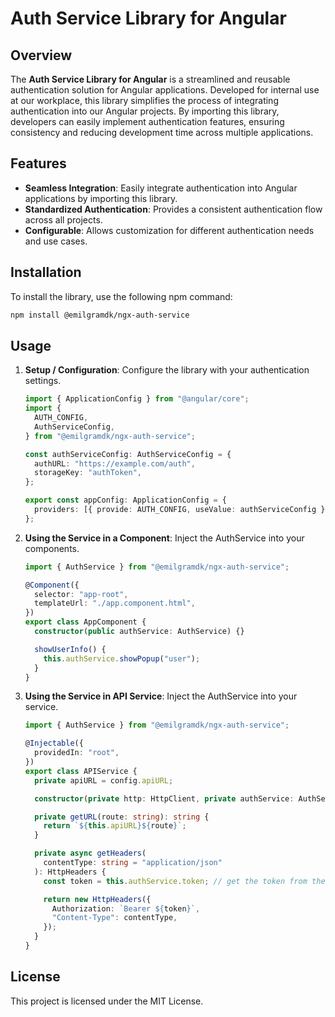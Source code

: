 # Auth Service Library for Angular

## Overview

The **Auth Service Library for Angular** is a streamlined and reusable authentication solution for Angular applications. Developed for internal use at our workplace, this library simplifies the process of integrating authentication into our Angular projects. By importing this library, developers can easily implement authentication features, ensuring consistency and reducing development time across multiple applications.

## Features

- **Seamless Integration**: Easily integrate authentication into Angular applications by importing this library.
- **Standardized Authentication**: Provides a consistent authentication flow across all projects.
- **Configurable**: Allows customization for different authentication needs and use cases.

## Installation

To install the library, use the following npm command:

```bash
npm install @emilgramdk/ngx-auth-service
```

## Usage

1. **Setup / Configuration**: Configure the library with your authentication settings.

   ```typescript
   import { ApplicationConfig } from "@angular/core";
   import {
     AUTH_CONFIG,
     AuthServiceConfig,
   } from "@emilgramdk/ngx-auth-service";

   const authServiceConfig: AuthServiceConfig = {
     authURL: "https://example.com/auth",
     storageKey: "authToken",
   };

   export const appConfig: ApplicationConfig = {
     providers: [{ provide: AUTH_CONFIG, useValue: authServiceConfig }],
   };
   ```

2. **Using the Service in a Component**: Inject the AuthService into your components.

   ```typescript
   import { AuthService } from "@emilgramdk/ngx-auth-service";

   @Component({
     selector: "app-root",
     templateUrl: "./app.component.html",
   })
   export class AppComponent {
     constructor(public authService: AuthService) {}

     showUserInfo() {
       this.authService.showPopup("user");
     }
   }
   ```

3. **Using the Service in API Service**: Inject the AuthService into your service.

   ```typescript
   import { AuthService } from "@emilgramdk/ngx-auth-service";

   @Injectable({
     providedIn: "root",
   })
   export class APIService {
     private apiURL = config.apiURL;

     constructor(private http: HttpClient, private authService: AuthService) {}

     private getURL(route: string): string {
       return `${this.apiURL}${route}`;
     }

     private async getHeaders(
       contentType: string = "application/json"
     ): HttpHeaders {
       const token = this.authService.token; // get the token from the authService

       return new HttpHeaders({
         Authorization: `Bearer ${token}`,
         "Content-Type": contentType,
       });
     }
   }
   ```

## License

This project is licensed under the MIT License.
